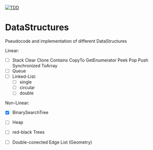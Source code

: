 [![TDD](https://github.com/Bepitic/DataStructures/workflows/TDD/badge.svg?branch=main&event=push)](https://github.com/Bepitic/DataStructures/actions/workflows/c-cpp.yml)
# DataStructures
Pseudocode and implementation of different DataStructures

Linear:

- [ ] Stack
    Clear
    Clone
    Contains
    CopyTo
    GetEnumerator
    Peek
    Pop
    Push
    Synchronized
    ToArray
- [ ] Queue
- [ ] Linked-List:
  - [ ] single
  - [ ] circular
  - [ ] double

Non-Linear:

- [x] BinarySearchTree
- [ ] Heap
- [ ] red-black Trees
- [ ] Double-conected Edge List (Geometry)

